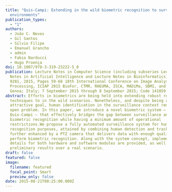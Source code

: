 ```yaml
---
title: "Quis-Campi: Extending in the wild biometric recognition to surveillance
  environments"
publication_types:
  - "1"
authors:
  - João C. Neves
  - Gil Santos
  - Sílvio Filipe
  - Emanuel Grancho
  - admin
  - Fabio Narducci
  - Hugo Proença
doi: 10.1007/978-3-319-23222-5_8
publication: Lecture Notes in Computer Science (including subseries Lecture
  Notes in Artificial Intelligence and Lecture Notes in Bioinformatics) Volume
  9281, 2015, Pages 59-68 18th International Conference on Image Analysis and
  Processing, ICIAP 2015 BioFor, CTMR, RHEUMA, ISCA, MADiMa, SBMI, and QoEM;
  Genoa; Italy; 7 September 2015 through 8 September 2015; Code 141059
abstract: Efforts in biometrics are being held into extending robust recognition
  techniques to in the wild scenarios. Nonetheless, and despite being a very
  attractive goal, human identification in the surveillance context remains an
  open problem. In this paper, we introduce a novel biometric system –
  Quis-Campi – that effectively bridges the gap between surveillance and
  biometric recognition while having a minimum amount of operational
  restrictions.We propose a fully automated surveillance system for human
  recognition purposes, attained by combining human detection and tracking,
  further enhanced by a PTZ camera that delivers data with enough quality to
  perform biometric recognition. Along with the system concept, implementation
  details for both hardware and software modules are provided, as well as
  preliminary results over a real scenario.
draft: false
featured: false
image:
  filename: featured
  focal_point: Smart
  preview_only: false
date: 2015-08-21T08:25:00.000Z
---
```

